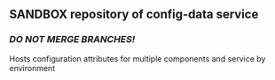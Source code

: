 ## SANDBOX repository of config-data service 

### *DO NOT MERGE BRANCHES!*

Hosts configuration attributes for multiple components and service by environment





